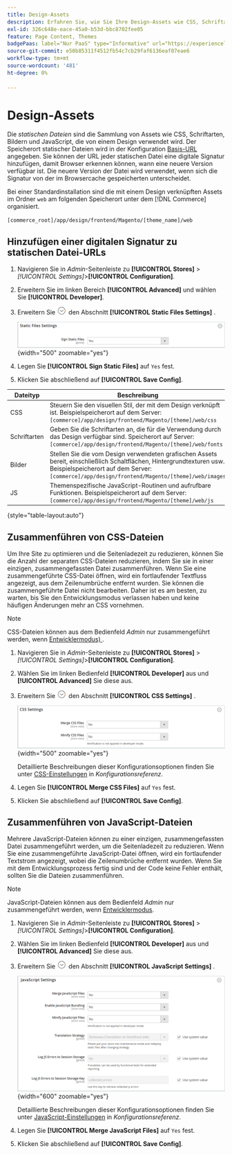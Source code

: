 ```yaml
---
title: Design-Assets
description: Erfahren Sie, wie Sie Ihre Design-Assets wie CSS, Schriftarten, Bilder und JavaScript-Dateien verwalten.
exl-id: 326c648e-eace-45a0-b53d-bbc8702fee05
feature: Page Content, Themes
badgePaas: label="Nur PaaS" type="Informative" url="https://experienceleague.adobe.com/de/docs/commerce/user-guides/product-solutions" tooltip="Gilt nur für Adobe Commerce in Cloud-Projekten (von Adobe verwaltete PaaS-Infrastruktur) und lokale Projekte."
source-git-commit: e50b85311f4512fb54c7cb29faf6136eaf07eae6
workflow-type: tm+mt
source-wordcount: '481'
ht-degree: 0%

---
```


# Design-Assets

Die _statischen Dateien_ sind die Sammlung von Assets wie CSS, Schriftarten, Bildern und JavaScript, die von einem Design verwendet wird. Der Speicherort statischer Dateien wird in der Konfiguration [Basis-URL](../stores-purchase/store-urls.md) angegeben. Sie können der URL jeder statischen Datei eine digitale Signatur hinzufügen, damit Browser erkennen können, wann eine neuere Version verfügbar ist. Die neuere Version der Datei wird verwendet, wenn sich die Signatur von der im Browsercache gespeicherten unterscheidet.

Bei einer Standardinstallation sind die mit einem Design verknüpften Assets im Ordner `web` am folgenden Speicherort unter dem [!DNL Commerce] organisiert.

`[commerce_root]/app/design/frontend/Magento/[theme_name]/web`

## Hinzufügen einer digitalen Signatur zu statischen Datei-URLs

1. Navigieren Sie in _Admin_-Seitenleiste zu **[!UICONTROL Stores]** > _[!UICONTROL Settings]_>**[!UICONTROL Configuration]**.

1. Erweitern Sie im linken Bereich **[!UICONTROL Advanced]** und wählen Sie **[!UICONTROL Developer]**.

1. Erweitern Sie ![Erweiterungsauswahl](../assets/icon-display-expand.png) den Abschnitt **[!UICONTROL Static Files Settings]** .

   ![Statische Dateieinstellungen](./assets/developer-static-files-settings.png){width="500" zoomable="yes"}

1. Legen Sie **[!UICONTROL Sign Static Files]** auf `Yes` fest.

1. Klicken Sie abschließend auf **[!UICONTROL Save Config]**.

| Dateityp | Beschreibung |
|--- |--- |
| CSS | Steuern Sie den visuellen Stil, der mit dem Design verknüpft ist. Beispielspeicherort auf dem Server: `[commerce]/app/design/frontend/Magento/[theme]/web/css` |
| Schriftarten | Geben Sie die Schriftarten an, die für die Verwendung durch das Design verfügbar sind. Speicherort auf Server: `[commerce]/app/design/frontend/Magento/[theme]/web/fonts` |
| Bilder | Stellen Sie die vom Design verwendeten grafischen Assets bereit, einschließlich Schaltflächen, Hintergrundtexturen usw. Beispielspeicherort auf dem Server: `[commerce]/app/design/frontend/Magento/[theme]/web/images` |
| JS | Themenspezifische JavaScript-Routinen und aufrufbare Funktionen. Beispielspeicherort auf dem Server: `[commerce]/app/design/frontend/Magento/[theme]/web/js` |

{style="table-layout:auto"}

## Zusammenführen von CSS-Dateien

Um Ihre Site zu optimieren und die Seitenladezeit zu reduzieren, können Sie die Anzahl der separaten CSS-Dateien reduzieren, indem Sie sie in einer einzigen, zusammengefassten Datei zusammenführen. Wenn Sie eine zusammengeführte CSS-Datei öffnen, wird ein fortlaufender Textfluss angezeigt, aus dem Zeilenumbrüche entfernt wurden. Sie können die zusammengeführte Datei nicht bearbeiten. Daher ist es am besten, zu warten, bis Sie den Entwicklungsmodus verlassen haben und keine häufigen Änderungen mehr an CSS vornehmen.

>[!NOTE]
>
>CSS-Dateien können aus dem Bedienfeld _Admin_ nur zusammengeführt werden, wenn [Entwicklermodus) ](../systems/developer-tools.md#operation-modes).

1. Navigieren Sie in _Admin_-Seitenleiste zu **[!UICONTROL Stores]** > _[!UICONTROL Settings]_>**[!UICONTROL Configuration]**.

1. Wählen Sie im linken Bedienfeld **[!UICONTROL Developer]** aus und **[!UICONTROL Advanced]** Sie diese aus.

1. Erweitern Sie ![Erweiterungsauswahl](../assets/icon-display-expand.png) den Abschnitt **[!UICONTROL CSS Settings]** .

   ![CSS-Einstellungen](./assets/developer-css-settings.png){width="500" zoomable="yes"}

   Detaillierte Beschreibungen dieser Konfigurationsoptionen finden Sie unter [CSS-Einstellungen](../configuration-reference/advanced/developer.md#css-settings) in _Konfigurationsreferenz_.

1. Legen Sie **[!UICONTROL Merge CSS Files]** auf `Yes` fest.

1. Klicken Sie abschließend auf **[!UICONTROL Save Config]**.

## Zusammenführen von JavaScript-Dateien

Mehrere JavaScript-Dateien können zu einer einzigen, zusammengefassten Datei zusammengeführt werden, um die Seitenladezeit zu reduzieren. Wenn Sie eine zusammengeführte JavaScript-Datei öffnen, wird ein fortlaufender Textstrom angezeigt, wobei die Zeilenumbrüche entfernt wurden. Wenn Sie mit dem Entwicklungsprozess fertig sind und der Code keine Fehler enthält, sollten Sie die Dateien zusammenführen.

>[!NOTE]
>
>JavaScript-Dateien können aus dem Bedienfeld _Admin_ nur zusammengeführt werden, wenn [Entwicklermodus](../systems/developer-tools.md#operation-modes).

1. Navigieren Sie in _Admin_-Seitenleiste zu **[!UICONTROL Stores]** > _[!UICONTROL Settings]_>**[!UICONTROL Configuration]**.

1. Wählen Sie im linken Bedienfeld **[!UICONTROL Developer]** aus und **[!UICONTROL Advanced]** Sie diese aus.

1. Erweitern Sie ![Erweiterungsauswahl](../assets/icon-display-expand.png) den Abschnitt **[!UICONTROL JavaScript Settings]** .

   ![JavaScript-Einstellungen](./assets/developer-javascript-settings.png){width="600" zoomable="yes"}

   Detaillierte Beschreibungen dieser Konfigurationsoptionen finden Sie unter [JavaScript-Einstellungen](../configuration-reference/advanced/developer.md#javascript-settings) in _Konfigurationsreferenz_.

1. Legen Sie **[!UICONTROL Merge JavaScript Files]** auf `Yes` fest.

1. Klicken Sie abschließend auf **[!UICONTROL Save Config]**.
